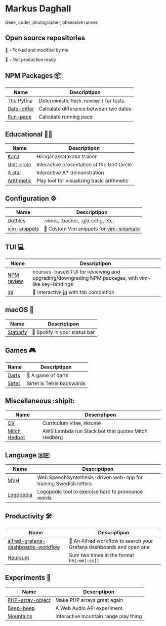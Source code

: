 # Markus Daghall

Geek, coder, photographer, obsessive runner.

## Open source repositories

🍴 – Forked and modified by me

🚧 – Not production ready


## NPM Packages 📦

| Name | Descriptipon |
| --- | --- |
| [The Pythia](https://github.com/Daghall/pythia) | Deterministic `Math.random()` for tests |
| [Date-differ](https://github.com/Daghall/date-differ/) | Calculate difference between two dates |
| [Run-pace](https://github.com/Daghall/run-pace/) | Calculate running pace |

## Educational 🧑‍🎓

| Name | Descriptipon |
| --- | --- |
| [Kana](https://github.com/Daghall/kana) | Hiragana/katakana trainer |
| [Unit circle](https://github.com/Daghall/unit-circle) | Interactive presentation of the Unit Circle |
| [A star](https://github.com/Daghall/a-star) | Interactive A* demonstration |
| [Arithmetic](https://github.com/Daghall/arithmetic) | Play tool for visualizing basic arithmetic |

## Configuration ⚙️
| Name | Descriptipon |
| --- | --- |
| [Dotfiles](https://github.com/Daghall/dotfiles) | .vimrc, .bashrc, .gitconfig, etc. |
| [vim-snippets](https://github.com/Daghall/vim-snippets) | 🍴 Custom Vim snippets for [vim-snipmate](https://github.com/garbas/vim-snipmate) |

## TUI 💻
| Name | Descriptipon |
| --- | --- |
| [NPM review](https://github.com/Daghall/npm-review) | ncurses-based TUI for reviewing and upgrading/downgrading NPM packages, with vim-like key-bindings |
| [jqi](https://github.com/Daghall/jqi) | 🚧 Interactive [jq](https://github.com/jqlang/jq) with tab completion |

## macOS 🍎
| Name | Descriptipon |
| --- | --- |
| [Statusfy](https://github.com/Daghall/statusfy) | 🍴 Spotify in your status bar |

## Games 🎮
| Name | Descriptipon |
| --- | --- |
| [Darts](https://github.com/Daghall/darts) | 🚧 A game of darts |
| [Sirtet](https://github.com/Daghall/sirtet) | Sirtet is Tetris backwards |

## Miscellaneous :shipit:
| Name | Descriptipon |
| --- | --- |
| [CV](https://github.com/Daghall/cv) | Curriculum vitae, résumé |
| [Mitch Hedbot](https://github.com/Daghall/mitch-hedbot) | AWS Lambda run Slack bot that quotes Mitch Hedberg |

## Language 🇸🇪
| Name | Descriptipon |
| --- | --- |
| [MVH](https://github.com/Daghall/mvh) | Web SpeechSyntethesis-driven web-app for training Swedish letters |
| [Logopedia](https://github.com/Daghall/logopedia) | Logopedic tool to exercise hard to pronounce words |

## Productivity 🛠️
| Name | Descriptipon |
| --- | --- |
| [alfred-grafana-dashboards-workflow](https://github.com/Daghall/alfred-grafana-dashboards-workflow) | 🍴 An Alfred workflow to search your Grafana dashboards and open one |
| [Hoursum](https://github.com/Daghall/hoursum) | Sum two times in the format `hh[:mm[:ss]]` |

## Experiments 🥼
| Name | Descriptipon |
| --- | --- |
| [PHP-array-object](https://github.com/Daghall/php-array-object) | Make PHP arrays great again |
| [Beep-beep](https://github.com/Daghall/beep-beep) | A Web Audio API experiment |
| [Mountains](https://github.com/Daghall/mountains) | Interactive mountain range play thing |
